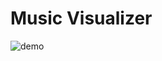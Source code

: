 # Music Visualizer

![demo](https://github.com/aeternum-vale/music-visualizer/blob/master/music-visuzalizer.gif)

